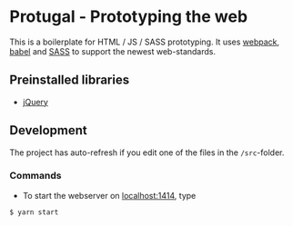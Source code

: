 # Protugal - Prototyping the web

This is a boilerplate for HTML / JS / SASS prototyping.
It uses [webpack](https://webpack.github.io), [babel](https://babeljs.io) and [SASS](http://sass-lang.com) to support the newest web-standards.


## Preinstalled libraries

- [jQuery](http://jquery.com)

## Development

The project has auto-refresh if you edit one of the files in the `/src`-folder.

### Commands

- To start the webserver on [localhost:1414](http://localhost:1414), type
```sh
$ yarn start
```
